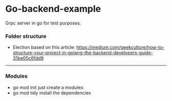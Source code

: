 # Go-backend-example

Grpc server in go for test purposes.

### Folder structure

- Election based on this article: https://medium.com/geekculture/how-to-structure-your-project-in-golang-the-backend-developers-guide-31be05c6fdd9

---

### Modules

- go mod init just create a modules
- go mod tidy install the dependencies
